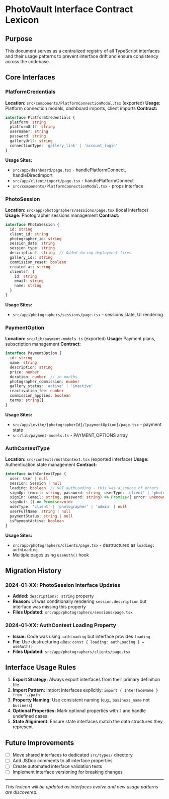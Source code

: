 # PhotoVault Interface Contract Lexicon

## Purpose
This document serves as a centralized registry of all TypeScript interfaces and their usage patterns to prevent interface drift and ensure consistency across the codebase.

## Core Interfaces

### PlatformCredentials
**Location:** `src/components/PlatformConnectionModal.tsx` (exported)
**Usage:** Platform connection modals, dashboard imports, client imports
**Contract:**
```typescript
interface PlatformCredentials {
  platform: string
  platformUrl?: string
  username?: string
  password: string
  galleryUrl?: string
  connectionType: 'gallery_link' | 'account_login'
}
```
**Usage Sites:**
- `src/app/dashboard/page.tsx` - handlePlatformConnect, handleDirectImport
- `src/app/client/import/page.tsx` - handlePlatformConnect
- `src/components/PlatformConnectionModal.tsx` - props interface

### PhotoSession
**Location:** `src/app/photographers/sessions/page.tsx` (local interface)
**Usage:** Photographer sessions management
**Contract:**
```typescript
interface PhotoSession {
  id: string
  client_id: string
  photographer_id: string
  session_date: string
  session_type: string
  description?: string  // Added during deployment fixes
  gallery_id?: string
  commission_reset: boolean
  created_at: string
  clients?: {
    id: string
    email: string
    name: string
  }
}
```
**Usage Sites:**
- `src/app/photographers/sessions/page.tsx` - sessions state, UI rendering

### PaymentOption
**Location:** `src/lib/payment-models.ts` (exported)
**Usage:** Payment plans, subscription management
**Contract:**
```typescript
interface PaymentOption {
  id: string
  name: string
  description: string
  price: number
  duration: number  // in months
  photographer_commission: number
  gallery_status: 'active' | 'inactive'
  reactivation_fee: number
  commission_applies: boolean
  terms: string[]
}
```
**Usage Sites:**
- `src/app/invite/[photographerId]/[paymentOption]/page.tsx` - payment state
- `src/lib/payment-models.ts` - PAYMENT_OPTIONS array

### AuthContextType
**Location:** `src/contexts/AuthContext.tsx` (exported interface)
**Usage:** Authentication state management
**Contract:**
```typescript
interface AuthContextType {
  user: User | null
  session: Session | null
  loading: boolean  // NOT authLoading - this was a source of errors
  signUp: (email: string, password: string, userType: 'client' | 'photographer' | 'admin', fullName?: string) => Promise<{ error: unknown }>
  signIn: (email: string, password: string) => Promise<{ error: unknown }>
  signOut: () => Promise<void>
  userType: 'client' | 'photographer' | 'admin' | null
  userFullName: string | null
  paymentStatus: string | null
  isPaymentActive: boolean
}
```
**Usage Sites:**
- `src/app/photographers/clients/page.tsx` - destructured as `loading: authLoading`
- Multiple pages using `useAuth()` hook

## Migration History

### 2024-01-XX: PhotoSession Interface Updates
- **Added:** `description?: string` property
- **Reason:** UI was conditionally rendering `session.description` but interface was missing this property
- **Files Updated:** `src/app/photographers/sessions/page.tsx`

### 2024-01-XX: AuthContext Loading Property
- **Issue:** Code was using `authLoading` but interface provides `loading`
- **Fix:** Use destructuring alias: `const { loading: authLoading } = useAuth()`
- **Files Updated:** `src/app/photographers/clients/page.tsx`

## Interface Usage Rules

1. **Export Strategy:** Always export interfaces from their primary definition file
2. **Import Pattern:** Import interfaces explicitly: `import { InterfaceName } from './path'`
3. **Property Naming:** Use consistent naming (e.g., `business_name` not `business`)
4. **Optional Properties:** Mark optional properties with `?` and handle undefined cases
5. **State Alignment:** Ensure state interfaces match the data structures they represent

## Future Improvements

- [ ] Move shared interfaces to dedicated `src/types/` directory
- [ ] Add JSDoc comments to all interface properties
- [ ] Create automated interface validation tests
- [ ] Implement interface versioning for breaking changes

---
*This lexicon will be updated as interfaces evolve and new usage patterns are discovered.*
